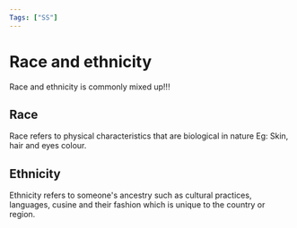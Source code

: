```yaml
---
Tags: ["SS"]
---
```


# Race and ethnicity
Race and ethnicity is commonly mixed up!!!
## Race
Race refers to physical characteristics that are biological in nature
Eg: Skin, hair and eyes colour.

## Ethnicity
Ethnicity refers to someone's ancestry such as cultural practices, languages, cusine and their fashion which is unique to the country or region.